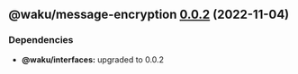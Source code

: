 ## @waku/message-encryption [0.0.2](https://github.com/waku-org/js-waku/compare/@waku/message-encryption@0.0.1...@waku/message-encryption@0.0.2) (2022-11-04)

### Dependencies

- **@waku/interfaces:** upgraded to 0.0.2

